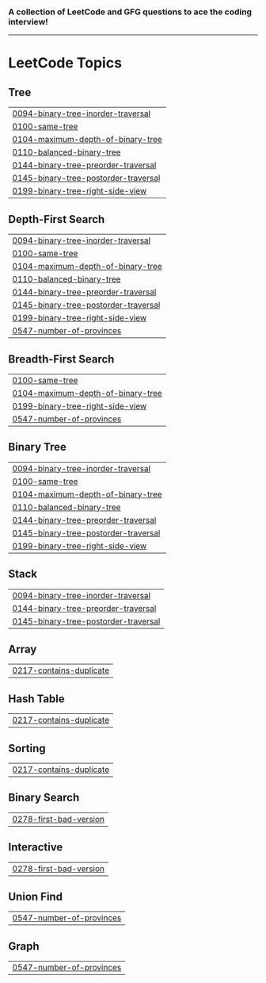 ### A collection of LeetCode and GFG questions to ace the coding interview!
*** 
<!---LeetCode Topics Start-->
# LeetCode Topics
## Tree
|  |
| ------- |
| [0094-binary-tree-inorder-traversal](https://github.com/Manmoksh/Practice-GFG/tree/master/0094-binary-tree-inorder-traversal) |
| [0100-same-tree](https://github.com/Manmoksh/Practice-GFG/tree/master/0100-same-tree) |
| [0104-maximum-depth-of-binary-tree](https://github.com/Manmoksh/Practice-GFG/tree/master/0104-maximum-depth-of-binary-tree) |
| [0110-balanced-binary-tree](https://github.com/Manmoksh/Practice-GFG/tree/master/0110-balanced-binary-tree) |
| [0144-binary-tree-preorder-traversal](https://github.com/Manmoksh/Practice-GFG/tree/master/0144-binary-tree-preorder-traversal) |
| [0145-binary-tree-postorder-traversal](https://github.com/Manmoksh/Practice-GFG/tree/master/0145-binary-tree-postorder-traversal) |
| [0199-binary-tree-right-side-view](https://github.com/Manmoksh/Practice-GFG/tree/master/0199-binary-tree-right-side-view) |
## Depth-First Search
|  |
| ------- |
| [0094-binary-tree-inorder-traversal](https://github.com/Manmoksh/Practice-GFG/tree/master/0094-binary-tree-inorder-traversal) |
| [0100-same-tree](https://github.com/Manmoksh/Practice-GFG/tree/master/0100-same-tree) |
| [0104-maximum-depth-of-binary-tree](https://github.com/Manmoksh/Practice-GFG/tree/master/0104-maximum-depth-of-binary-tree) |
| [0110-balanced-binary-tree](https://github.com/Manmoksh/Practice-GFG/tree/master/0110-balanced-binary-tree) |
| [0144-binary-tree-preorder-traversal](https://github.com/Manmoksh/Practice-GFG/tree/master/0144-binary-tree-preorder-traversal) |
| [0145-binary-tree-postorder-traversal](https://github.com/Manmoksh/Practice-GFG/tree/master/0145-binary-tree-postorder-traversal) |
| [0199-binary-tree-right-side-view](https://github.com/Manmoksh/Practice-GFG/tree/master/0199-binary-tree-right-side-view) |
| [0547-number-of-provinces](https://github.com/Manmoksh/Practice-GFG/tree/master/0547-number-of-provinces) |
## Breadth-First Search
|  |
| ------- |
| [0100-same-tree](https://github.com/Manmoksh/Practice-GFG/tree/master/0100-same-tree) |
| [0104-maximum-depth-of-binary-tree](https://github.com/Manmoksh/Practice-GFG/tree/master/0104-maximum-depth-of-binary-tree) |
| [0199-binary-tree-right-side-view](https://github.com/Manmoksh/Practice-GFG/tree/master/0199-binary-tree-right-side-view) |
| [0547-number-of-provinces](https://github.com/Manmoksh/Practice-GFG/tree/master/0547-number-of-provinces) |
## Binary Tree
|  |
| ------- |
| [0094-binary-tree-inorder-traversal](https://github.com/Manmoksh/Practice-GFG/tree/master/0094-binary-tree-inorder-traversal) |
| [0100-same-tree](https://github.com/Manmoksh/Practice-GFG/tree/master/0100-same-tree) |
| [0104-maximum-depth-of-binary-tree](https://github.com/Manmoksh/Practice-GFG/tree/master/0104-maximum-depth-of-binary-tree) |
| [0110-balanced-binary-tree](https://github.com/Manmoksh/Practice-GFG/tree/master/0110-balanced-binary-tree) |
| [0144-binary-tree-preorder-traversal](https://github.com/Manmoksh/Practice-GFG/tree/master/0144-binary-tree-preorder-traversal) |
| [0145-binary-tree-postorder-traversal](https://github.com/Manmoksh/Practice-GFG/tree/master/0145-binary-tree-postorder-traversal) |
| [0199-binary-tree-right-side-view](https://github.com/Manmoksh/Practice-GFG/tree/master/0199-binary-tree-right-side-view) |
## Stack
|  |
| ------- |
| [0094-binary-tree-inorder-traversal](https://github.com/Manmoksh/Practice-GFG/tree/master/0094-binary-tree-inorder-traversal) |
| [0144-binary-tree-preorder-traversal](https://github.com/Manmoksh/Practice-GFG/tree/master/0144-binary-tree-preorder-traversal) |
| [0145-binary-tree-postorder-traversal](https://github.com/Manmoksh/Practice-GFG/tree/master/0145-binary-tree-postorder-traversal) |
## Array
|  |
| ------- |
| [0217-contains-duplicate](https://github.com/Manmoksh/Practice-GFG/tree/master/0217-contains-duplicate) |
## Hash Table
|  |
| ------- |
| [0217-contains-duplicate](https://github.com/Manmoksh/Practice-GFG/tree/master/0217-contains-duplicate) |
## Sorting
|  |
| ------- |
| [0217-contains-duplicate](https://github.com/Manmoksh/Practice-GFG/tree/master/0217-contains-duplicate) |
## Binary Search
|  |
| ------- |
| [0278-first-bad-version](https://github.com/Manmoksh/Practice-GFG/tree/master/0278-first-bad-version) |
## Interactive
|  |
| ------- |
| [0278-first-bad-version](https://github.com/Manmoksh/Practice-GFG/tree/master/0278-first-bad-version) |
## Union Find
|  |
| ------- |
| [0547-number-of-provinces](https://github.com/Manmoksh/Practice-GFG/tree/master/0547-number-of-provinces) |
## Graph
|  |
| ------- |
| [0547-number-of-provinces](https://github.com/Manmoksh/Practice-GFG/tree/master/0547-number-of-provinces) |
<!---LeetCode Topics End-->
